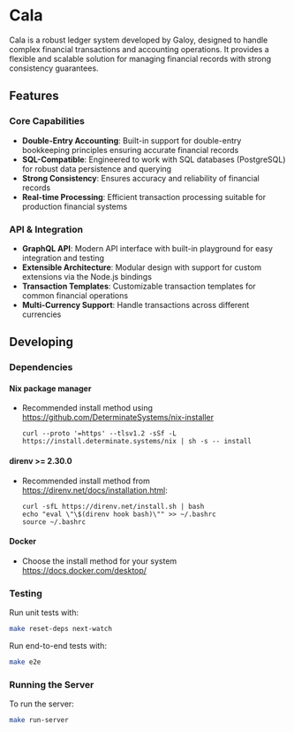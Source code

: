 # Cala

Cala is a robust ledger system developed by Galoy, designed to handle complex financial transactions and accounting operations. It provides a flexible and scalable solution for managing financial records with strong consistency guarantees.

## Features

### Core Capabilities

- **Double-Entry Accounting**: Built-in support for double-entry bookkeeping principles ensuring accurate financial records
- **SQL-Compatible**: Engineered to work with SQL databases (PostgreSQL) for robust data persistence and querying
- **Strong Consistency**: Ensures accuracy and reliability of financial records
- **Real-time Processing**: Efficient transaction processing suitable for production financial systems

### API & Integration

- **GraphQL API**: Modern API interface with built-in playground for easy integration and testing
- **Extensible Architecture**: Modular design with support for custom extensions via the Node.js bindings
- **Transaction Templates**: Customizable transaction templates for common financial operations
- **Multi-Currency Support**: Handle transactions across different currencies

## Developing

### Dependencies

#### Nix package manager

- Recommended install method using https://github.com/DeterminateSystems/nix-installer
  ```
  curl --proto '=https' --tlsv1.2 -sSf -L https://install.determinate.systems/nix | sh -s -- install
  ```

#### direnv >= 2.30.0

- Recommended install method from https://direnv.net/docs/installation.html:
  ```
  curl -sfL https://direnv.net/install.sh | bash
  echo "eval \"\$(direnv hook bash)\"" >> ~/.bashrc
  source ~/.bashrc
  ```

#### Docker

- Choose the install method for your system https://docs.docker.com/desktop/

### Testing

Run unit tests with:

```bash
make reset-deps next-watch
```

Run end-to-end tests with:

```bash
make e2e
```

### Running the Server

To run the server:

```bash
make run-server
```
